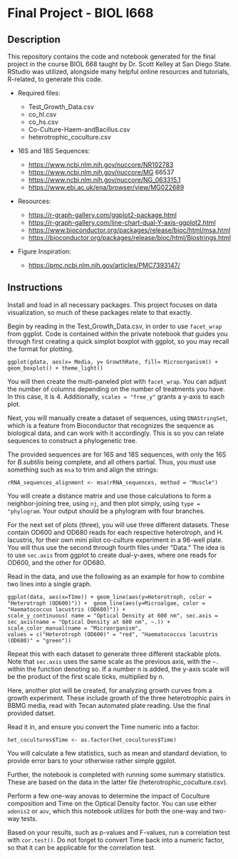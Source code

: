 # Final Project - BIOL l668

## Description
This repository contains the code and notebook generated for the final project in the course BIOL 668 taught by Dr. Scott Kelley at San Diego State. RStudio was utilized, alongside many helpful online resources and tutorials, R-related, to generate this code.

- Required files:
  - Test_Growth_Data.csv
  - co_hl.csv
  - co_hs.csv
  - Co-Culture-Haem-andBacillus.csv
  - heterotrophic_coculture.csv
    
- 16S and 18S Sequences:
  - https://www.ncbi.nlm.nih.gov/nuccore/NR102783 
  - https://www.ncbi.nlm.nih.gov/nuccore/MG 66537 
  - https://www.ncbi.nlm.nih.gov/nuccore/NG_063315.1
  - https://www.ebi.ac.uk/ena/browser/view/MG022689

- Resources: 
  - https://r-graph-gallery.com/ggplot2-package.html
  - https://r-graph-gallery.com/line-chart-dual-Y-axis-ggplot2.html
  - https://www.bioconductor.org/packages/release/bioc/html/msa.html 
  - https://bioconductor.org/packages/release/bioc/html/Biostrings.html
  
- Figure Inspiration:
  - https://pmc.ncbi.nlm.nih.gov/articles/PMC7393147/ 

## Instructions 
Install and load in all necessary packages. This project focuses on data visualization, so much of these packages relate to that exactly.

Begin by reading in the Test_Growth_Data.csv, in order to use ``facet_wrap`` from ggplot. Code is contained within the private notebook that guides you through first creating a quick simplot boxplot with ggplot, so you may recall the format for plotting.

```
ggplot(gdata, aes(x= Media, y= GrowthRate, fill= Microorganism)) + geom_boxplot() + theme_light()
```
You will then create the multi-paneled plot with ``facet_wrap``. You can adjust the number of columns depending on the number of treatments you have. In this case, it is 4. Additionally, ``scales = "free_y"`` grants a y-axis to each plot.

Next, you will manually create a dataset of sequences, using  ``DNAStringSet``, which is a feature from Bioconductor that recognizes the sequence as biological data, and can work with it accordingly. This is so you can relate sequences to construct a phylogenetic tree.

The provided sequences are for 16S and 18S sequences, with only the 16S for *B.subtilis* being complete, and all others partial. Thus, you must use something such as  ``msa`` to trim and align the strings:

 ```
rRNA_sequences_alignment <- msa(rRNA_sequences, method = "Muscle")
 ```
You will create a distance matrix and use those calculations to form a neighbor-joining tree, using ``nj``, and then plot simply, using ``type = "phylogram``. Your output should be a phylogram with four branches.

For the next set of plots (three), you will use three different datasets. These contain OD600 and OD680 reads for each respective heterotroph, and H. lacustris, for their own mini pilot co-culture experiment in a 96-well plate. You will thus use the second through fourth files under "Data." The idea is to use ``sec.axis`` from ggplot to create dual-y-axes, where one reads for OD600, and the other for OD680.

Read in the data, and use the following as an example for how to combine two lines into a single graph.

```
ggplot(data, aes(x=TIme)) + geom_line(aes(y=Heterotroph, color = "Heterotroph (OD600)")) +  geom_line(aes(y=Microalgae, color = "Haematococcus lacustris (OD680)")) +
scale_y_continuous( name = "Optical Density at 600 nm", sec.axis = sec_axis(name = "Optical Density at 680 nm", ~.)) + scale_color_manual(name = "Microorganism",
values = c("Heterotroph (OD600)" = "red", "Haematococcus lacustris (OD680)" = "green")) 
```

Repeat this with each dataset to generate three different stackable plots. Note that  ``sec.axis`` uses the same scale as the previous axis, with the ``~.`` within the function denoting so. If a number n is added, the y-axis scale will be the product of the first scale ticks, multiplied by n.

Here, another plot will be created, for analyzing growth curves from a growth experiment. These include growth of the three heterotrophic pairs in BBMG media, read with Tecan automated plate reading. Use the final provided datset.

Read it in, and ensure you convert the Time numeric into a factor.

```
het_cocultures$Time <- as.factor(het_cocultures$Time)
```
You will calculate a few statistics, such as mean and standard deviation, to provide error bars to your otherwise rather simple ggplot.

Further, the notebook is completed with running some summary statistics. These are based on the data in the latter file (heterotrophic_coculture.csv).

Perform a few one-way anovas to determine the impact of Coculture composition and Time on the Optical Density factor. You can use either ``adonis2`` or ``aov``, which this notebook utilizes for both the one-way and two-way tests.

Based on your results, such as p-values and F-values, run a correlation test with ``cor.test()``. Do not forget to convert Time back into a numeric factor, so that it can be applicable for the correlation test.
